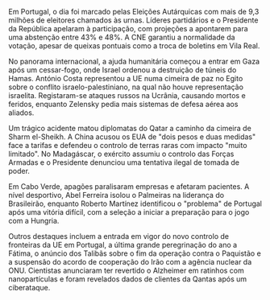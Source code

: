 Em Portugal, o dia foi marcado pelas Eleições Autárquicas com mais de 9,3 milhões de eleitores chamados às urnas. Líderes partidários e o Presidente da República apelaram à participação, com projeções a apontarem para uma abstenção entre 43% e 48%. A CNE garantiu a normalidade da votação, apesar de queixas pontuais como a troca de boletins em Vila Real.

No panorama internacional, a ajuda humanitária começou a entrar em Gaza após um cessar-fogo, onde Israel ordenou a destruição de túneis do Hamas. António Costa representou a UE numa cimeira de paz no Egito sobre o conflito israelo-palestiniano, na qual não houve representação israelita. Registaram-se ataques russos na Ucrânia, causando mortos e feridos, enquanto Zelensky pedia mais sistemas de defesa aérea aos aliados.

Um trágico acidente matou diplomatas do Qatar a caminho da cimeira de Sharm el-Sheikh. A China acusou os EUA de "dois pesos e duas medidas" face a tarifas e defendeu o controlo de terras raras com impacto "muito limitado". No Madagáscar, o exército assumiu o controlo das Forças Armadas e o Presidente denunciou uma tentativa ilegal de tomada de poder.

Em Cabo Verde, apagões paralisaram empresas e afetaram pacientes. A nível desportivo, Abel Ferreira isolou o Palmeiras na liderança do Brasileirão, enquanto Roberto Martínez identificou o "problema" de Portugal após uma vitória difícil, com a seleção a iniciar a preparação para o jogo com a Hungria.

Outros destaques incluem a entrada em vigor do novo controlo de fronteiras da UE em Portugal, a última grande peregrinação do ano a Fátima, o anúncio dos Talibãs sobre o fim da operação contra o Paquistão e a suspensão do acordo de cooperação do Irão com a agência nuclear da ONU. Cientistas anunciaram ter revertido o Alzheimer em ratinhos com nanopartículas e foram revelados dados de clientes da Qantas após um ciberataque.
